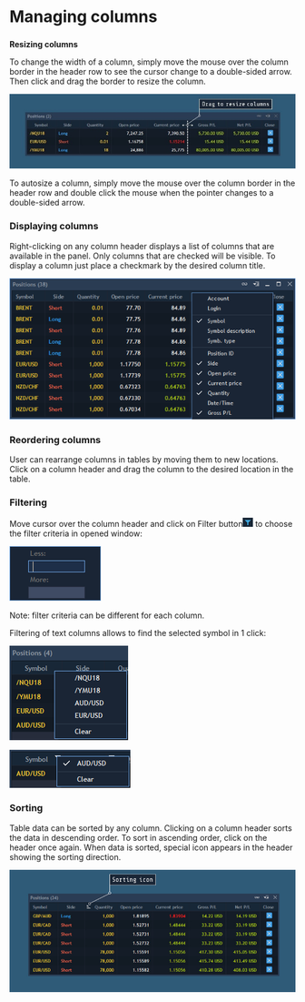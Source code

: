 # Managing columns

### 
**Resizing columns** 

To change the width of a column, simply move the mouse over the column border in the header row to see the cursor change to a double-sided arrow. Then click and drag the border to resize the column.

![](../../.gitbook/assets/managing-columns-copy.jpg)


To autosize a column, simply move the mouse over the column border in the header row and double click the mouse when the pointer changes to a double-sided arrow.

### **Displaying columns** 

Right-clicking on any column header displays a list of columns that are available in the panel. Only columns that are checked will be visible. To display a column just place a checkmark by the desired column title. 

![](../../.gitbook/assets/managing-columns1.png)

### **Reordering columns**

User can rearrange columns in tables by moving them to new locations. Click on a column header and drag the column to the desired location in the table.

### Filtering

Move cursor over the column header and click on Filter button![](../../.gitbook/assets/3%20%2831%29.png)
to choose the filter criteria in opened window:

![](../../.gitbook/assets/filter.png)


Note: filter criteria can be different for each column.

Filtering of text columns allows to find the selected symbol in 1 click:

![](../../.gitbook/assets/5%20%2813%29.png)

![](../../.gitbook/assets/6%20%285%29.png)

### Sorting


Table data can be sorted by any column. Clicking on a column header sorts the data in descending order. To sort in ascending order, click on the header once again. When data is sorted, special icon appears in the header showing the sorting direction.

![](../../.gitbook/assets/sorting-icon%20%281%29.jpg)



